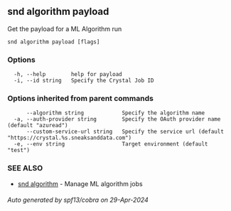 ## snd algorithm payload

Get the payload for a ML Algorithm run

```
snd algorithm payload [flags]
```

### Options

```
  -h, --help        help for payload
  -i, --id string   Specify the Crystal Job ID
```

### Options inherited from parent commands

```
      --algorithm string            Specify the algorithm name
  -a, --auth-provider string        Specify the OAuth provider name (default "azuread")
      --custom-service-url string   Specify the service url (default "https://crystal.%s.sneaksanddata.com")
  -e, --env string                  Target environment (default "test")
```

### SEE ALSO

* [snd algorithm](snd_algorithm.md)	 - Manage ML algorithm jobs

###### Auto generated by spf13/cobra on 29-Apr-2024
